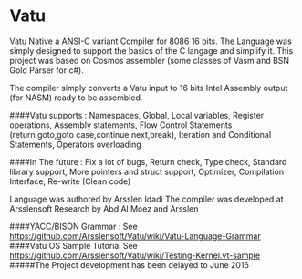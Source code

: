 # Vatu
Vatu Native a ANSI-C variant Compiler for 8086 16 bits.
The Language was simply designed to support the basics of the C langage and simplify it.
This project was based on Cosmos assembler (some classes of Vasm and BSN Gold Parser for c#).

The compiler simply converts a Vatu input to 16 bits Intel Assembly output (for NASM) ready to be
assembled.

####Vatu supports :
Namespaces,
Global, Local variables,
Register operations,
Assembly statements,
Flow Control Statements (return,goto,goto case,continue,next,break),
Iteration and Conditional Statements,
Operators overloading

####In The future : 
Fix a lot of bugs,
Return check,
Type check,
Standard library support,
More pointers and struct support,
Optimizer,
Compilation Interface,
Re-write (Clean code)

Language was authored by Arsslen Idadi
The compiler was developed at Arsslensoft Research by Abd Al Moez and Arsslen

####YACC/BISON Grammar :
  See https://github.com/Arsslensoft/Vatu/wiki/Vatu-Language-Grammar
####Vatu OS Sample Tutorial
  See https://github.com/Arsslensoft/Vatu/wiki/Testing-Kernel.vt-sample
#####The Project development has been delayed to June 2016
